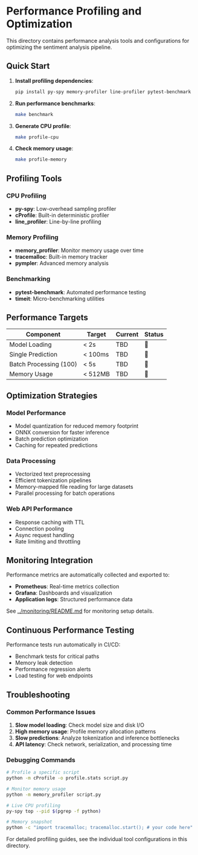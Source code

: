 # Performance Profiling and Optimization

This directory contains performance analysis tools and configurations for optimizing the sentiment analysis pipeline.

## Quick Start

1. **Install profiling dependencies**:
   ```bash
   pip install py-spy memory-profiler line-profiler pytest-benchmark
   ```

2. **Run performance benchmarks**:
   ```bash
   make benchmark
   ```

3. **Generate CPU profile**:
   ```bash
   make profile-cpu
   ```

4. **Check memory usage**:
   ```bash
   make profile-memory
   ```

## Profiling Tools

### CPU Profiling
- **py-spy**: Low-overhead sampling profiler
- **cProfile**: Built-in deterministic profiler
- **line_profiler**: Line-by-line profiling

### Memory Profiling
- **memory_profiler**: Monitor memory usage over time
- **tracemalloc**: Built-in memory tracker
- **pympler**: Advanced memory analysis

### Benchmarking
- **pytest-benchmark**: Automated performance testing
- **timeit**: Micro-benchmarking utilities

## Performance Targets

| Component | Target | Current | Status |
|-----------|--------|---------|--------|
| Model Loading | < 2s | TBD | 🔄 |
| Single Prediction | < 100ms | TBD | 🔄 |
| Batch Processing (100) | < 5s | TBD | 🔄 |
| Memory Usage | < 512MB | TBD | 🔄 |

## Optimization Strategies

### Model Performance
- Model quantization for reduced memory footprint
- ONNX conversion for faster inference
- Batch prediction optimization
- Caching for repeated predictions

### Data Processing
- Vectorized text preprocessing
- Efficient tokenization pipelines
- Memory-mapped file reading for large datasets
- Parallel processing for batch operations

### Web API Performance
- Response caching with TTL
- Connection pooling
- Async request handling
- Rate limiting and throttling

## Monitoring Integration

Performance metrics are automatically collected and exported to:
- **Prometheus**: Real-time metrics collection
- **Grafana**: Dashboards and visualization
- **Application logs**: Structured performance data

See [../monitoring/README.md](../monitoring/README.md) for monitoring setup details.

## Continuous Performance Testing

Performance tests run automatically in CI/CD:
- Benchmark tests for critical paths
- Memory leak detection
- Performance regression alerts
- Load testing for web endpoints

## Troubleshooting

### Common Performance Issues
1. **Slow model loading**: Check model size and disk I/O
2. **High memory usage**: Profile memory allocation patterns  
3. **Slow predictions**: Analyze tokenization and inference bottlenecks
4. **API latency**: Check network, serialization, and processing time

### Debugging Commands
```bash
# Profile a specific script
python -m cProfile -o profile.stats script.py

# Monitor memory usage
python -m memory_profiler script.py

# Live CPU profiling
py-spy top --pid $(pgrep -f python)

# Memory snapshot
python -c "import tracemalloc; tracemalloc.start(); # your code here"
```

For detailed profiling guides, see the individual tool configurations in this directory.